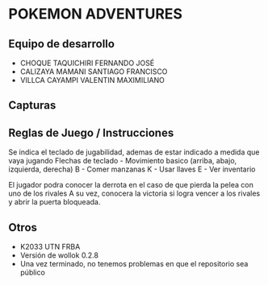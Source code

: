 # POKEMON ADVENTURES

## Equipo de desarrollo

- CHOQUE TAQUICHIRI FERNANDO JOSÉ
- CALIZAYA MAMANI SANTIAGO FRANCISCO
- VILLCA CAYAMPI VALENTIN MAXIMILIANO	

## Capturas



## Reglas de Juego / Instrucciones

Se indica el teclado de jugabilidad, ademas de estar indicado a medida que vaya jugando
Flechas de teclado - Movimiento basico (arriba, abajo, izquierda, derecha)
B - Comer manzanas
K - Usar llaves
E - Ver inventario

El jugador podra conocer la derrota en el caso de que pierda la pelea con uno de los rivales
A su vez, conocera la victoria si logra vencer a los rivales y abrir la puerta bloqueada.

## Otros

- K2033 UTN FRBA
- Versión de wollok 0.2.8
- Una vez terminado, no tenemos problemas en que el repositorio sea público
